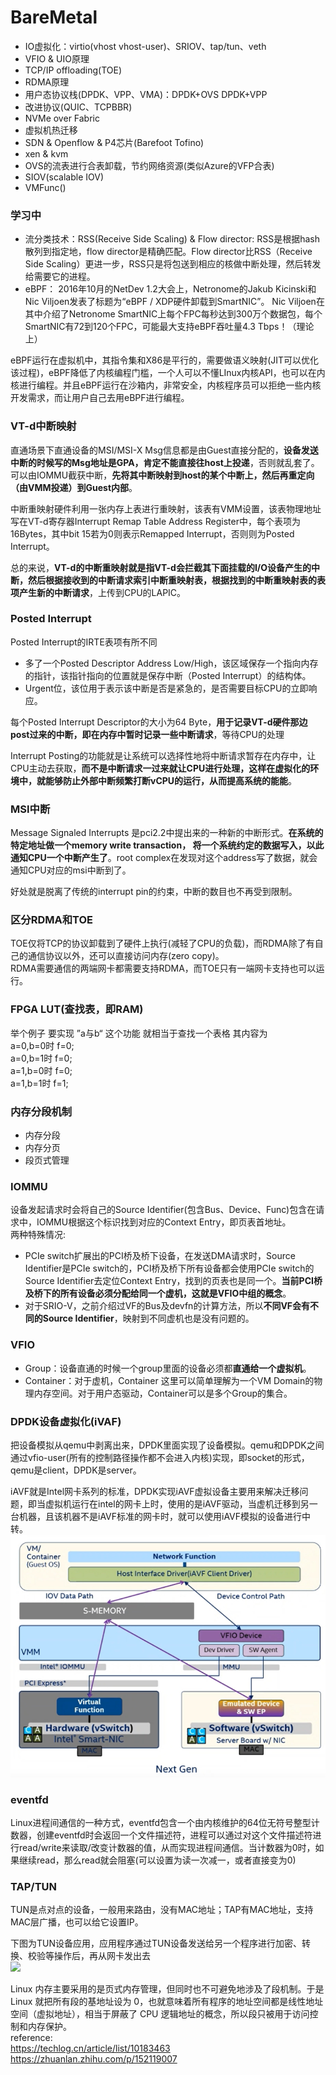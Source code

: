 # BareMetal

- IO虚拟化：virtio(vhost vhost-user)、SRIOV、tap/tun、veth
- VFIO & UIO原理
- TCP/IP offloading(TOE)
- RDMA原理
- 用户态协议栈(DPDK、VPP、VMA)：DPDK+OVS DPDK+VPP
- 改进协议(QUIC、TCPBBR)
- NVMe over Fabric
- 虚拟机热迁移
- SDN & Openflow & P4芯片(Barefoot Tofino)
- xen & kvm
- OVS的流表进行合表卸载，节约网络资源(类似Azure的VFP合表)
- SIOV(scalable IOV)
- VMFunc()

### 学习中
- 流分类技术：RSS(Receive Side Scaling) & Flow director:
RSS是根据hash散列到指定地，flow director是精确匹配。Flow director比RSS（Receive Side Scaling）更进一步，RSS只是将包送到相应的核做中断处理，然后转发给需要它的进程。
- eBPF：
2016年10月的NetDev 1.2大会上，Netronome的Jakub Kicinski和Nic Viljoen发表了标题为“eBPF / XDP硬件卸载到SmartNIC”。 Nic Viljoen在其中介绍了Netronome SmartNIC上每个FPC每秒达到300万个数据包，每个SmartNIC有72到120个FPC，可能最大支持eBPF吞吐量4.3 Tbps！（理论上）

eBPF运行在虚拟机中，其指令集和X86是平行的，需要做语义映射(JIT可以优化该过程)，eBPF降低了内核编程门槛，一个人可以不懂LInux内核API，也可以在内核进行编程。并且eBPF运行在沙箱内，非常安全，内核程序员可以拒绝一些内核开发需求，而让用户自己去用eBPF进行编程。

### VT-d中断映射
直通场景下直通设备的MSI/MSI-X Msg信息都是由Guest直接分配的，**设备发送中断的时候写的Msg地址是GPA，肯定不能直接往host上投递**，否则就乱套了。可以由IOMMU截获中断，**先将其中断映射到host的某个中断上，然后再重定向（由VMM投递）到Guest内部**。

中断重映射硬件利用一张内存上表进行重映射，该表有VMM设置，该表物理地址写在VT-d寄存器Interrupt Remap Table Address Register中，每个表项为16Bytes，其中bit 15若为0则表示Remapped Interrupt，否则则为Posted Interrupt。

总的来说，**VT-d的中断重映射就是指VT-d会拦截其下面挂载的I/O设备产生的中断，然后根据接收到的中断请求索引中断重映射表，根据找到的中断重映射表的表项产生新的中断请求**，上传到CPU的LAPIC。

### Posted Interrupt
Posted Interrupt的IRTE表项有所不同
- 多了一个Posted Descriptor Address Low/High，该区域保存一个指向内存的指针，该指针指向的位置就是保存中断（Posted Interrupt）的结构体。
- Urgent位，该位用于表示该中断是否是紧急的，是否需要目标CPU的立即响应。

每个Posted Interrupt Descriptor的大小为64 Byte，**用于记录VT-d硬件那边post过来的中断，即在内存中暂时记录一些中断请求**，等待CPU的处理

Interrupt Posting的功能就是让系统可以选择性地将中断请求暂存在内存中，让CPU主动去获取，**而不是中断请求一过来就让CPU进行处理，这样在虚拟化的环境中，就能够防止外部中断频繁打断vCPU的运行，从而提高系统的能能**。

### MSI中断
Message Signaled Interrupts 是pci2.2中提出来的一种新的中断形式。**在系统的特定地址做一个memory write transaction， 将一个系统约定的数据写入，以此通知CPU一个中断产生了**。root complex在发现对这个address写了数据，就会通知CPU对应的msi中断到了。

好处就是脱离了传统的interrupt pin的约束，中断的数目也不再受到限制。

### 区分RDMA和TOE
TOE仅将TCP的协议卸载到了硬件上执行(减轻了CPU的负载)，而RDMA除了有自己的通信协议以外，还可以直接访问内存(zero copy)。
</br>
RDMA需要通信的两端网卡都需要支持RDMA，而TOE只有一端网卡支持也可以运行。

### FPGA LUT(查找表，即RAM)
举个例子 要实现 ”a与b“ 这个功能 就相当于查找一个表格 其内容为</br>
a=0,b=0时 f=0;</br>
a=0,b=1时 f=0;</br>
a=1,b=0时 f=0;</br>
a=1,b=1时 f=1;

### 内存分段机制
- 内存分段
- 内存分页
- 段页式管理

### IOMMU
设备发起请求时会将自己的Source Identifier(包含Bus、Device、Func)包含在请求中，IOMMU根据这个标识找到对应的Context Entry，即页表首地址。</br>
两种特殊情况:
- PCIe switch扩展出的PCI桥及桥下设备，在发送DMA请求时，Source Identifier是PCIe switch的，PCI桥及桥下所有设备都会使用PCIe switch的Source Identifier去定位Context Entry，找到的页表也是同一个。**当前PCI桥及桥下的所有设备必须分配给同一个虚机，这就是VFIO中组的概念**。
- 对于SRIO-V，之前介绍过VF的Bus及devfn的计算方法，所以**不同VF会有不同的Source Identifier**，映射到不同虚机也是没有问题的。

### VFIO
- Group：设备直通的时候一个group里面的设备必须都**直通给一个虚拟机**。
- Container：对于虚机，Container 这里可以简单理解为一个VM Domain的物理内存空间。对于用户态驱动，Container可以是多个Group的集合。

### DPDK设备虚拟化(iVAF)
把设备模拟从qemu中剥离出来，DPDK里面实现了设备模拟。qemu和DPDK之间通过vfio-user(所有的控制路径操作都不会进入内核)实现，即socket的形式，qemu是client，DPDK是server。</br>

iAVF就是Intel网卡系列的标准，DPDK实现iAVF虚拟设备主要用来解决迁移问题，即当虚拟机运行在intel的网卡上时，使用的是iAVF驱动，当虚机迁移到另一台机器，且该机器不是iAVF标准的网卡时，就可以使用iAVF模拟的设备进行中转。
![](https://github.com/CJTSAJ/BareMetal/blob/master/picture/iAVF%E8%AE%BE%E5%A4%87%E8%99%9A%E6%8B%9F%E5%8C%96.png)


### eventfd
Linux进程间通信的一种方式，eventfd包含一个由内核维护的64位无符号整型计数器，创建eventfd时会返回一个文件描述符，进程可以通过对这个文件描述符进行read/write来读取/改变计数器的值，从而实现进程间通信。当计数器为0时，如果继续read，那么read就会阻塞(可以设置为读一次减一，或者直接变为0)


### TAP/TUN
TUN是点对点的设备，一般用来路由，没有MAC地址；TAP有MAC地址，支持MAC层广播，也可以给它设置IP。


下图为TUN设备应用，应用程序通过TUN设备发送给另一个程序进行加密、转换、校验等操作后，再从网卡发出去</br>
![](https://pic2.zhimg.com/80/v2-f74a999198febc8709460b42ef575ad5_720w.jpg)

Linux 内存主要采用的是页式内存管理，但同时也不可避免地涉及了段机制。于是 Linux 就把所有段的基地址设为 0，也就意味着所有程序的地址空间都是线性地址空间（虚拟地址），相当于屏蔽了 CPU 逻辑地址的概念，所以段只被用于访问控制和内存保护。</br>
reference:</br>
https://techlog.cn/article/list/10183463 </br>
https://zhuanlan.zhihu.com/p/152119007
